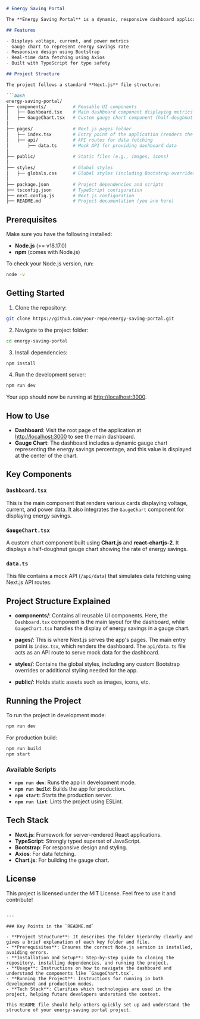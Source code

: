 ```markdown
# Energy Saving Portal

The **Energy Saving Portal** is a dynamic, responsive dashboard application built using **React**, **Next.js**, **TypeScript**, and **Bootstrap** for responsive design. The dashboard displays data like voltage, current, power, and energy savings, and visualizes savings using a half-doughnut gauge chart.

## Features

- Displays voltage, current, and power metrics
- Gauge chart to represent energy savings rate
- Responsive design using Bootstrap
- Real-time data fetching using Axios
- Built with TypeScript for type safety

## Project Structure

The project follows a standard **Next.js** file structure:

```bash
energy-saving-portal/
├── components/          # Reusable UI components
│   ├── Dashboard.tsx    # Main dashboard component displaying metrics
│   ├── GaugeChart.tsx   # Custom gauge chart component (half-doughnut chart)
│
├── pages/               # Next.js pages folder
│   ├── index.tsx        # Entry point of the application (renders the dashboard)
│   ├── api/             # API routes for data fetching
│       ├── data.ts      # Mock API for providing dashboard data
│
├── public/              # Static files (e.g., images, icons)
│
├── styles/              # Global styles
│   ├── globals.css      # Global styles (including Bootstrap overrides)
│
├── package.json         # Project dependencies and scripts
├── tsconfig.json        # TypeScript configuration
├── next.config.js       # Next.js configuration
├── README.md            # Project documentation (you are here)
```

## Prerequisites

Make sure you have the following installed:

- **Node.js** (>= v18.17.0)
- **npm** (comes with Node.js)

To check your Node.js version, run:
```bash
node -v
```

## Getting Started

1. Clone the repository:

```bash
git clone https://github.com/your-repo/energy-saving-portal.git
```

2. Navigate to the project folder:

```bash
cd energy-saving-portal
```

3. Install dependencies:

```bash
npm install
```

4. Run the development server:

```bash
npm run dev
```

Your app should now be running at [http://localhost:3000](http://localhost:3000).

## How to Use

- **Dashboard**: Visit the root page of the application at [http://localhost:3000](http://localhost:3000) to see the main dashboard.
- **Gauge Chart**: The dashboard includes a dynamic gauge chart representing the energy savings percentage, and this value is displayed at the center of the chart.

## Key Components

### `Dashboard.tsx`

This is the main component that renders various cards displaying voltage, current, and power data. It also integrates the `GaugeChart` component for displaying energy savings.

### `GaugeChart.tsx`

A custom chart component built using **Chart.js** and **react-chartjs-2**. It displays a half-doughnut gauge chart showing the rate of energy savings.

### `data.ts`

This file contains a mock API (`/api/data`) that simulates data fetching using Next.js API routes.

## Project Structure Explained

- **components/**: Contains all reusable UI components. Here, the `Dashboard.tsx` component is the main layout for the dashboard, while `GaugeChart.tsx` handles the display of energy savings in a gauge chart.

- **pages/**: This is where Next.js serves the app's pages. The main entry point is `index.tsx`, which renders the dashboard. The `api/data.ts` file acts as an API route to serve mock data for the dashboard.

- **styles/**: Contains the global styles, including any custom Bootstrap overrides or additional styling needed for the app.

- **public/**: Holds static assets such as images, icons, etc.

## Running the Project

To run the project in development mode:

```bash
npm run dev
```

For production build:

```bash
npm run build
npm start
```

### Available Scripts

- **`npm run dev`**: Runs the app in development mode.
- **`npm run build`**: Builds the app for production.
- **`npm start`**: Starts the production server.
- **`npm run lint`**: Lints the project using ESLint.

## Tech Stack

- **Next.js**: Framework for server-rendered React applications.
- **TypeScript**: Strongly typed superset of JavaScript.
- **Bootstrap**: For responsive design and styling.
- **Axios**: For data fetching.
- **Chart.js**: For building the gauge chart.

## License

This project is licensed under the MIT License. Feel free to use it and contribute!

```

---

### Key Points in the `README.md`

- **Project Structure**: It describes the folder hierarchy clearly and gives a brief explanation of each key folder and file.
- **Prerequisites**: Ensures the correct Node.js version is installed, avoiding errors.
- **Installation and Setup**: Step-by-step guide to cloning the repository, installing dependencies, and running the project.
- **Usage**: Instructions on how to navigate the dashboard and understand the components like `GaugeChart.tsx`.
- **Running the Project**: Instructions for running in both development and production modes.
- **Tech Stack**: Clarifies which technologies are used in the project, helping future developers understand the context.

This README file should help others quickly set up and understand the structure of your energy-saving portal project.
